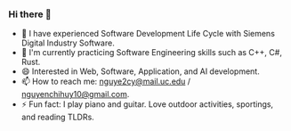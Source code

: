 ### Hi there 👋
- 🔭 I have experienced Software Development Life Cycle with Siemens Digital Industry Software.
- 🌱 I'm currently practicing Software Engineering skills such as C++, C#, Rust.
- 😄 Interested in Web, Software, Application, and AI development.
- 📫 How to reach me: nguye2cy@mail.uc.edu / nguyenchihuy10@gmail.com.
- ⚡ Fun fact: I play piano and guitar. Love outdoor activities, sportings, and reading TLDRs.
<!--
**leohuynguyenchi/leohuynguyenchi** is a ✨ _special_ ✨ repository because its `README.md` (this file) appears on your GitHub profile.

Here are some ideas to get you started:

- 🔭 I’m currently working on ...
- 🌱 I’m currently learning ...
- 👯 I’m looking to collaborate on ...
- 🤔 I’m looking for help with ...
- 💬 Ask me about ...
- 📫 How to reach me: ...
- 😄 Pronouns: ...
- ⚡ Fun fact: ...
-->
